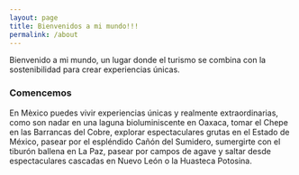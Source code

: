 ```yaml
---
layout: page
title: Bienvenidos a mi mundo!!!
permalink: /about
---
```


Bienvenido a mi mundo, un lugar donde el turismo se combina con la sostenibilidad para crear experiencias únicas.

### Comencemos

En Mèxico puedes vivir experiencias únicas y realmente extraordinarias, como son nadar en una laguna bioluminiscente en Oaxaca, tomar el Chepe en las Barrancas del Cobre, explorar espectaculares grutas en el Estado de México, pasear por el espléndido Cañón del Sumidero, sumergirte con el tiburón ballena en La Paz, pasear por campos de agave y saltar desde espectaculares cascadas en Nuevo León o la Huasteca Potosina.


